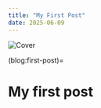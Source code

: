 ```yaml
---
title: "My First Post"
date: 2025-06-09
---
```


![Cover](../images/my-first-post.png)

(blog:first-post)=
# My first post


